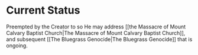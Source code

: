 # Current Status
Preempted by the Creator to so He may address [[the Massacre of Mount Calvary Baptist Church|The Massacre of Mount Calvary Baptist Church]], and subsequent [[The Bluegrass Genocide|The Bluegrass Genocide]] that is ongoing.